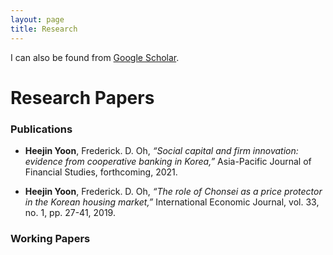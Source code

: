 ```yaml
---
layout: page
title: Research
---
```



I can also be found from [Google Scholar](https://scholar.google.com/citations?user=yoon09269).


# Research Papers

### Publications

- **Heejin Yoon**, Frederick. D. Oh, _“Social capital and firm innovation: evidence from cooperative banking in Korea,”_ Asia-Pacific Journal of Financial Studies, forthcoming, 2021.

- **Heejin Yoon**, Frederick. D. Oh, _“The role of Chonsei as a price protector in the Korean housing market,”_ International Economic Journal, vol. 33, no. 1, pp. 27-41, 2019. 

### Working Papers
